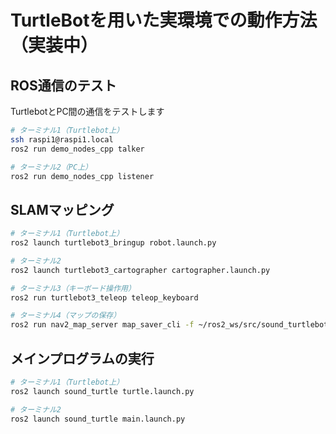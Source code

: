 # TurtleBotを用いた実環境での動作方法（実装中）
## ROS通信のテスト
TurtlebotとPC間の通信をテストします
```bash
# ターミナル1（Turtlebot上）
ssh raspi1@raspi1.local
ros2 run demo_nodes_cpp talker

# ターミナル2（PC上）
ros2 run demo_nodes_cpp listener
```

## SLAMマッピング
```bash
# ターミナル1（Turtlebot上）  
ros2 launch turtlebot3_bringup robot.launch.py

# ターミナル2  
ros2 launch turtlebot3_cartographer cartographer.launch.py

# ターミナル3（キーボード操作用）  
ros2 run turtlebot3_teleop teleop_keyboard

# ターミナル4（マップの保存）
ros2 run nav2_map_server map_saver_cli -f ~/ros2_ws/src/sound_turtlebot/sound_turtle/sound_turtle/my_envs/map/main
```

## メインプログラムの実行
```bash
# ターミナル1（Turtlebot上）
ros2 launch sound_turtle turtle.launch.py

# ターミナル2
ros2 launch sound_turtle main.launch.py
```